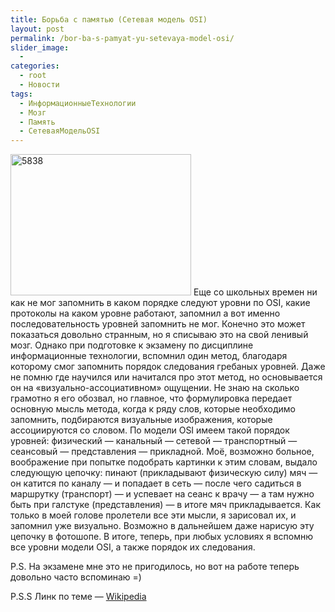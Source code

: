 ```yaml
---
title: Борьба с памятью (Сетевая модель OSI)
layout: post
permalink: /bor-ba-s-pamyat-yu-setevaya-model-osi/
slider_image:
  - 
categories:
  - root
  - Новости
tags:
  - ИнформационныеТехнологии
  - Мозг
  - Память
  - СетеваяМодельOSI
---
```

<a href="http://res.cloudinary.com/doam-ru/image/upload/v1409069994/5838_gnt7fp.jpg" rel="lightbox[316]" title="5838"><img class="alignleft  wp-image-767" src="http://res.cloudinary.com/doam-ru/image/upload/v1409069994/5838_gnt7fp.jpg" alt="5838" width="289" height="226" /></a> Еще со школьных времен ни как не мог запомнить в каком порядке следуют уровни по OSI, какие протоколы на каком уровне работают, запомнил а вот именно последовательность уровней запомнить не мог. Конечно это может показаться довольно странным, но я списываю это на свой ленивый мозг. Однако при подготовке к экзамену по дисциплине информационные технологии, вспомнил один метод, благодаря которому смог запомнить порядок следования гребаных уровней. <!--more-->Даже не помню где научился или начитался про этот метод, но основывается он на &#171;визуально-ассоциативном&#187; ощущении. Не знаю на сколько грамотно я его обозвал, но главное, что формулировка передает основную мысль метода, когда к ряду слов, которые необходимо запомнить, подбираются визуальные изображения, которые ассоциируются со словом. По модели OSI имеем такой порядок уровней: физический &#8212; канальный &#8212; сетевой &#8212; транспортный &#8212; сеансовый &#8212; представления &#8212; прикладной. Моё, возможно больное, воображение при попытке подобрать картинки к этим словам, выдало следующую цепочку: пинают (прикладывают физическую силу) мяч &#8212; он катится по каналу &#8212; и попадает в сеть &#8212; после чего садиться в маршрутку (транспорт) &#8212; и успевает на сеанс к врачу &#8212; а там нужно быть при галстуке (представления) &#8212; в итоге мяч прикладывается. Как только в моей голове пролетели все эти мысли, я зарисовал их, и запомнил уже визуально. Возможно в дальнейшем даже нарисую эту цепочку в фотошопе. В итоге, теперь, при любых условиях я вспомню все уровни модели OSI, а также порядок их следования.

P.S. На экзамене мне это не пригодилось, но вот на работе теперь довольно часто вспоминаю =)

P.S.S Линк по теме &#8212; <a href="http://ru.wikipedia.org/wiki/Сетевая_модель_OSI" target="_BLANK"> Wikipedia </a>